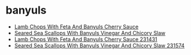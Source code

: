 # banyuls

 * [Lamb Chops With Feta And Banyuls Cherry Sauce](../../index/l/lamb-chops-with-feta-and-banyuls-cherry-sauce-231431.json)
 * [Seared Sea Scallops With Banyuls Vinegar And Chicory Slaw](../../index/s/seared-sea-scallops-with-banyuls-vinegar-and-chicory-slaw-231574.json)
 * [Lamb Chops With Feta And Banyuls Cherry Sauce 231431](../../index/l/lamb-chops-with-feta-and-banyuls-cherry-sauce-231431.json)
 * [Seared Sea Scallops With Banyuls Vinegar And Chicory Slaw 231574](../../index/s/seared-sea-scallops-with-banyuls-vinegar-and-chicory-slaw-231574.json)
